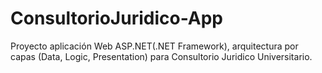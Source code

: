 # ConsultorioJuridico-App
Proyecto aplicación Web ASP.NET(.NET Framework), arquitectura por capas (Data, Logic, Presentation) para Consultorio Juridico Universitario.
